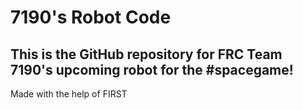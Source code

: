 # 7190's Robot Code
## This is the GitHub repository for FRC Team 7190's upcoming robot for the #spacegame!
Made with the help of FIRST
